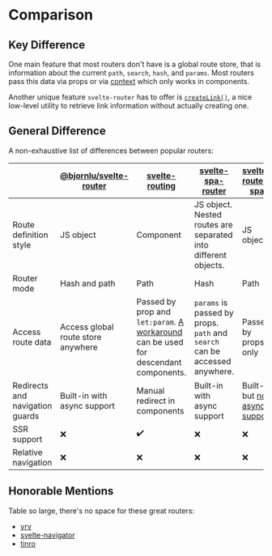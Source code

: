 # Comparison

## Key Difference

One main feature that most routers don't have is a global route store, that is information about the current `path`, `search`, `hash`, and `params`. Most routers pass this data via props or via [context](https://svelte.dev/tutorial/context-api) which only works in components.

Another unique feature `svelte-router` has to offer is [`createLink()`](./guide.md#link-information), a nice low-level utility to retrieve link information without actually creating one.

## General Difference

A non-exhaustive list of differences between popular routers:

<!-- prettier-ignore -->
|                                 | [@bjornlu/svelte-router](https://github.com/bluwy/svelte-router) | [svelte-routing](https://github.com/EmilTholin/svelte-routing)                                                                                                       | [svelte-spa-router](https://github.com/ItalyPaleAle/svelte-spa-router)     | [svelte-router-spa](https://github.com/jorgegorka/svelte-router)                       | [routify](https://github.com/roxiness/routify)                                                                                                                                                            |
|---------------------------------|------------------------------------------------------------------|----------------------------------------------------------------------------------------------------------------------------------------------------------------------|----------------------------------------------------------------------------|----------------------------------------------------------------------------------------|-----------------------------------------------------------------------------------------------------------------------------------------------------------------------------------------------------------|
| Route definition style          | JS object                                                        | Component                                                                                                                                                            | JS object. Nested routes are separated into different objects.             | JS object                                                                              | File-system                                                                                                                                                                                               |
| Router mode                     | Hash and path                                                    | Path                                                                                                                                                                 | Hash                                                                       | Path                                                                                   | Hash and path                                                                                                                                                                                             |
| Access route data               | Access global route store anywhere                               | Passed by prop and `let:param`. [A workaround](https://github.com/EmilTholin/svelte-routing/issues/41#issuecomment-503462045) can be used for descendant components. | `params` is passed by props. `path` and `search` can be accessed anywhere. | Passed by props only                                                                   | Exposes global [search](https://routify.dev/docs/helpers#params) store. [`path`]((https://routify.dev/docs/helpers#url)) and [`params`](https://routify.dev/docs/helpers#params) are passed with context. |
| Redirects and navigation guards | Built-in with async support                                      | Manual redirect in components                                                                                                                                        | Built-in with async support                                                | Built-in but [no async support](https://github.com/jorgegorka/svelte-router/issues/20) | Manual redirect in components                                                                                                                                                                             |
| SSR support                     | :x:                                                              | :heavy_check_mark:                                                                                                                                                   | :x:                                                                        | :x:                                                                                    | :x:                                                                                                                                                                                                       |
| Relative navigation             | :x:                                                              | :x:                                                                                                                                                                  | :x:                                                                        | :x:                                                                                    | :heavy_check_mark:                                                                                                                                                                                        |

## Honorable Mentions

Table so large, there's no space for these great routers:

- [yrv](https://github.com/pateketrueke/yrv)
- [svelte-navigator](https://github.com/mefechoel/svelte-navigator)
- [tinro](https://github.com/AlexxNB/tinro)
